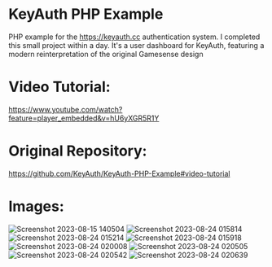 # KeyAuth PHP Example
PHP example for the https://keyauth.cc authentication system.
I completed this small project within a day. It's a user dashboard for KeyAuth, featuring a modern reinterpretation of the original Gamesense design
# Video Tutorial:
https://www.youtube.com/watch?feature=player_embedded&v=hU6yXGR5R1Y
# Original Repository:
https://github.com/KeyAuth/KeyAuth-PHP-Example#video-tutorial

# Images:
![Screenshot 2023-08-15 140504](https://github.com/1atlas2/KeyAuth-Dashboard-Gamesense-Design/assets/115733614/be9f33eb-217d-4b93-8245-3fc88a5749cc)
![Screenshot 2023-08-24 015814](https://github.com/1atlas2/KeyAuth-Dashboard-Gamesense-Design/assets/115733614/f58506a5-c43f-444a-be16-c83e06215f53)
![Screenshot 2023-08-24 015214](https://github.com/1atlas2/KeyAuth-Dashboard-Gamesense-Design/assets/115733614/3c0f94ac-b070-4329-b7d9-39d03947943c)
![Screenshot 2023-08-24 015918](https://github.com/1atlas2/KeyAuth-Dashboard-Gamesense-Design/assets/115733614/9319a8e6-82d7-4a76-bafc-24a64c291cbd)
![Screenshot 2023-08-24 020008](https://github.com/1atlas2/KeyAuth-Dashboard-Gamesense-Design/assets/115733614/08a95cfc-2357-45a2-a8f4-d9f671e186ab)
![Screenshot 2023-08-24 020505](https://github.com/1atlas2/KeyAuth-Dashboard-Gamesense-Design/assets/115733614/140b32fd-a001-4ecf-b9b5-1cb6d25f6ec9)
![Screenshot 2023-08-24 020542](https://github.com/1atlas2/KeyAuth-Dashboard-Gamesense-Design/assets/115733614/3cd59fbd-48ce-4a31-a738-0fca54a6b51c)
![Screenshot 2023-08-24 020639](https://github.com/1atlas2/KeyAuth-Dashboard-Gamesense-Design/assets/115733614/e212f37a-0d24-440f-b8e3-151ead136d2e)










 
